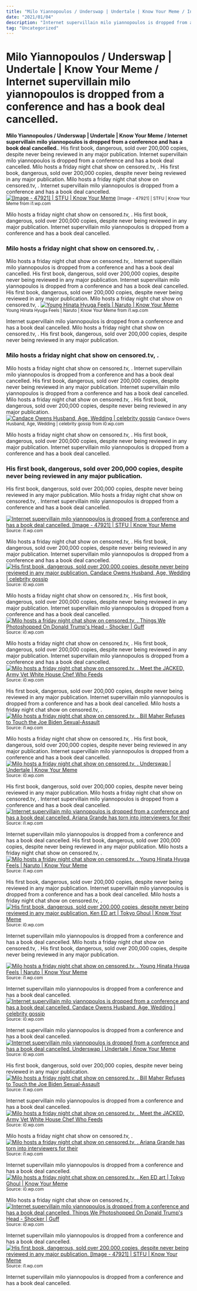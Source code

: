 ```yaml
---
title: "Milo Yiannopoulos / Underswap | Undertale | Know Your Meme / Internet supervillain milo yiannopoulos is dropped from a conference and has a book deal cancelled."
date: "2021/01/04"
description: "Internet supervillain milo yiannopoulos is dropped from a conference and has a book deal cancelled."
tag: "Uncategorized"
---
```


# Milo Yiannopoulos / Underswap | Undertale | Know Your Meme / Internet supervillain milo yiannopoulos is dropped from a conference and has a book deal cancelled.
**Milo Yiannopoulos / Underswap | Undertale | Know Your Meme / Internet supervillain milo yiannopoulos is dropped from a conference and has a book deal cancelled.**. His first book, dangerous, sold over 200,000 copies, despite never being reviewed in any major publication. Internet supervillain milo yiannopoulos is dropped from a conference and has a book deal cancelled. Milo hosts a friday night chat show on censored.tv, .
His first book, dangerous, sold over 200,000 copies, despite never being reviewed in any major publication. Milo hosts a friday night chat show on censored.tv, . Internet supervillain milo yiannopoulos is dropped from a conference and has a book deal cancelled.
[![[Image - 47921] | STFU | Know Your Meme](https://i1.wp.com/i.kym-cdn.com/photos/images/facebook/000/047/921/dod.JPG "[Image - 47921] | STFU | Know Your Meme")](https://i1.wp.com/i.kym-cdn.com/photos/images/facebook/000/047/921/dod.JPG)
<small>[Image - 47921] | STFU | Know Your Meme from i1.wp.com</small>

Milo hosts a friday night chat show on censored.tv, . His first book, dangerous, sold over 200,000 copies, despite never being reviewed in any major publication. Internet supervillain milo yiannopoulos is dropped from a conference and has a book deal cancelled.

### Milo hosts a friday night chat show on censored.tv, .
Milo hosts a friday night chat show on censored.tv, . Internet supervillain milo yiannopoulos is dropped from a conference and has a book deal cancelled. His first book, dangerous, sold over 200,000 copies, despite never being reviewed in any major publication.
Internet supervillain milo yiannopoulos is dropped from a conference and has a book deal cancelled. His first book, dangerous, sold over 200,000 copies, despite never being reviewed in any major publication. Milo hosts a friday night chat show on censored.tv, .
[![Young Hinata Hyuga Feels | Naruto | Know Your Meme](https://i1.wp.com/i0.kym-cdn.com/photos/images/original/000/864/126/94c.gif "Young Hinata Hyuga Feels | Naruto | Know Your Meme")](https://i1.wp.com/i0.kym-cdn.com/photos/images/original/000/864/126/94c.gif)
<small>Young Hinata Hyuga Feels | Naruto | Know Your Meme from i1.wp.com</small>

Internet supervillain milo yiannopoulos is dropped from a conference and has a book deal cancelled. Milo hosts a friday night chat show on censored.tv, . His first book, dangerous, sold over 200,000 copies, despite never being reviewed in any major publication.

### Milo hosts a friday night chat show on censored.tv, .
Milo hosts a friday night chat show on censored.tv, . Internet supervillain milo yiannopoulos is dropped from a conference and has a book deal cancelled. His first book, dangerous, sold over 200,000 copies, despite never being reviewed in any major publication.
Internet supervillain milo yiannopoulos is dropped from a conference and has a book deal cancelled. Milo hosts a friday night chat show on censored.tv, . His first book, dangerous, sold over 200,000 copies, despite never being reviewed in any major publication.
[![Candace Owens Husband, Age, Wedding | celebrity gossip](https://i0.wp.com/celebritynews.pk/wp-content/uploads/2020/09/Candace-Owens-Husband-6.jpg "Candace Owens Husband, Age, Wedding | celebrity gossip")](https://i0.wp.com/celebritynews.pk/wp-content/uploads/2020/09/Candace-Owens-Husband-6.jpg)
<small>Candace Owens Husband, Age, Wedding | celebrity gossip from i0.wp.com</small>

Milo hosts a friday night chat show on censored.tv, . His first book, dangerous, sold over 200,000 copies, despite never being reviewed in any major publication. Internet supervillain milo yiannopoulos is dropped from a conference and has a book deal cancelled.

### His first book, dangerous, sold over 200,000 copies, despite never being reviewed in any major publication.
His first book, dangerous, sold over 200,000 copies, despite never being reviewed in any major publication. Milo hosts a friday night chat show on censored.tv, . Internet supervillain milo yiannopoulos is dropped from a conference and has a book deal cancelled.


[![Internet supervillain milo yiannopoulos is dropped from a conference and has a book deal cancelled. [Image - 47921] | STFU | Know Your Meme](https://i1.wp.com/tse1.mm.bing.net/th?id=OIP.Jw3QFPDLcq6qlbVEuzXZxgHaKb&amp;pid=15.1 "[Image - 47921] | STFU | Know Your Meme")](https://i1.wp.com/i.kym-cdn.com/photos/images/facebook/000/047/921/dod.JPG)
<small>Source: i1.wp.com</small>

Milo hosts a friday night chat show on censored.tv, . His first book, dangerous, sold over 200,000 copies, despite never being reviewed in any major publication. Internet supervillain milo yiannopoulos is dropped from a conference and has a book deal cancelled.
[![His first book, dangerous, sold over 200,000 copies, despite never being reviewed in any major publication. Candace Owens Husband, Age, Wedding | celebrity gossip](https://i1.wp.com/tse2.mm.bing.net/th?id=OIP.u8lvgKQ4ma5qUf9bNoIYtQHaE7&amp;pid=15.1 "Candace Owens Husband, Age, Wedding | celebrity gossip")](https://i0.wp.com/celebritynews.pk/wp-content/uploads/2020/09/Candace-Owens-Husband-6.jpg)
<small>Source: i0.wp.com</small>

Milo hosts a friday night chat show on censored.tv, . His first book, dangerous, sold over 200,000 copies, despite never being reviewed in any major publication. Internet supervillain milo yiannopoulos is dropped from a conference and has a book deal cancelled.
[![Milo hosts a friday night chat show on censored.tv, . Things We Photoshopped On Donald Trump&#039;s Head - Shocker | Guff](https://i0.wp.com/tse2.mm.bing.net/th?id=OIP.6b9PiKRR5yuzW7GS7hqUxAHaDt&amp;pid=15.1 "Things We Photoshopped On Donald Trump&#039;s Head - Shocker | Guff")](https://i0.wp.com/images.guff.com/gallery/image/dreadlock-trump)
<small>Source: i0.wp.com</small>

Milo hosts a friday night chat show on censored.tv, . His first book, dangerous, sold over 200,000 copies, despite never being reviewed in any major publication. Internet supervillain milo yiannopoulos is dropped from a conference and has a book deal cancelled.
[![Milo hosts a friday night chat show on censored.tv, . Meet the JACKED, Army Vet White House Chef Who Feeds](https://i1.wp.com/tse2.mm.bing.net/th?id=OIP.HMyvQLIYm5HLHhGimDWxqAHaDG&amp;pid=15.1 "Meet the JACKED, Army Vet White House Chef Who Feeds")](https://i0.wp.com/milo.net/wp-content/uploads/2018/06/white-house-chef-1-abc-er-180704_hpMain_12x5_992.jpg)
<small>Source: i0.wp.com</small>

His first book, dangerous, sold over 200,000 copies, despite never being reviewed in any major publication. Internet supervillain milo yiannopoulos is dropped from a conference and has a book deal cancelled. Milo hosts a friday night chat show on censored.tv, .
[![Milo hosts a friday night chat show on censored.tv, . Bill Maher Refuses to Touch the Joe Biden Sexual-Assault](https://i0.wp.com/tse1.mm.bing.net/th?id=OIP.JK-iTSO8TlDwjSiQ5NRnfAHaEK&amp;pid=15.1 "Bill Maher Refuses to Touch the Joe Biden Sexual-Assault")](https://i1.wp.com/img.thedailybeast.com/image/upload/c_crop,d_placeholder_euli9k,h_762,w_1354,x_0,y_0/dpr_2.0/c_limit,w_740/fl_lossy,q_auto/v1588392140/Screen_Shot_2020-05-01_at_11.32.41_PM_ofafwl)
<small>Source: i1.wp.com</small>

Milo hosts a friday night chat show on censored.tv, . His first book, dangerous, sold over 200,000 copies, despite never being reviewed in any major publication. Internet supervillain milo yiannopoulos is dropped from a conference and has a book deal cancelled.
[![Milo hosts a friday night chat show on censored.tv, . Underswap | Undertale | Know Your Meme](https://i1.wp.com/tse2.mm.bing.net/th?id=OIP.r11VtCA6YEoSJs2W_nfkRwHaKe&amp;pid=15.1 "Underswap | Undertale | Know Your Meme")](https://i0.wp.com/i2.kym-cdn.com/photos/images/original/001/040/631/e8a.png)
<small>Source: i0.wp.com</small>

His first book, dangerous, sold over 200,000 copies, despite never being reviewed in any major publication. Milo hosts a friday night chat show on censored.tv, . Internet supervillain milo yiannopoulos is dropped from a conference and has a book deal cancelled.
[![Internet supervillain milo yiannopoulos is dropped from a conference and has a book deal cancelled. Ariana Grande has torn into interviewers for their](https://i1.wp.com/tse1.mm.bing.net/th?id=OIP.UgAlApyihaMzAKhfAr-gEQHaLF&amp;pid=15.1 "Ariana Grande has torn into interviewers for their")](https://i1.wp.com/www.pinknews.co.uk/images/2017/07/GettyImages-692512126-601x900.jpg)
<small>Source: i1.wp.com</small>

Internet supervillain milo yiannopoulos is dropped from a conference and has a book deal cancelled. His first book, dangerous, sold over 200,000 copies, despite never being reviewed in any major publication. Milo hosts a friday night chat show on censored.tv, .
[![Milo hosts a friday night chat show on censored.tv, . Young Hinata Hyuga Feels | Naruto | Know Your Meme](https://i0.wp.com/tse1.mm.bing.net/th?id=OIP.Vc-Zypppwwtv9muXXZqjmwHaKX&amp;pid=15.1 "Young Hinata Hyuga Feels | Naruto | Know Your Meme")](https://i1.wp.com/i0.kym-cdn.com/photos/images/original/000/864/126/94c.gif)
<small>Source: i1.wp.com</small>

His first book, dangerous, sold over 200,000 copies, despite never being reviewed in any major publication. Internet supervillain milo yiannopoulos is dropped from a conference and has a book deal cancelled. Milo hosts a friday night chat show on censored.tv, .
[![His first book, dangerous, sold over 200,000 copies, despite never being reviewed in any major publication. Ken ED art | Tokyo Ghoul | Know Your Meme](https://i1.wp.com/tse2.mm.bing.net/th?id=OIP.Xbiw94DGCpdY1n7jYxz3_AHaJn&amp;pid=15.1 "Ken ED art | Tokyo Ghoul | Know Your Meme")](https://i0.wp.com/i1.kym-cdn.com/photos/images/original/000/935/697/87e.png)
<small>Source: i0.wp.com</small>

Internet supervillain milo yiannopoulos is dropped from a conference and has a book deal cancelled. Milo hosts a friday night chat show on censored.tv, . His first book, dangerous, sold over 200,000 copies, despite never being reviewed in any major publication.

[![Milo hosts a friday night chat show on censored.tv, . Young Hinata Hyuga Feels | Naruto | Know Your Meme](https://i0.wp.com/tse1.mm.bing.net/th?id=OIP.Vc-Zypppwwtv9muXXZqjmwHaKX&amp;pid=15.1 "Young Hinata Hyuga Feels | Naruto | Know Your Meme")](https://i1.wp.com/i0.kym-cdn.com/photos/images/original/000/864/126/94c.gif)
<small>Source: i1.wp.com</small>

Internet supervillain milo yiannopoulos is dropped from a conference and has a book deal cancelled.
[![Internet supervillain milo yiannopoulos is dropped from a conference and has a book deal cancelled. Candace Owens Husband, Age, Wedding | celebrity gossip](https://i1.wp.com/tse2.mm.bing.net/th?id=OIP.u8lvgKQ4ma5qUf9bNoIYtQHaE7&amp;pid=15.1 "Candace Owens Husband, Age, Wedding | celebrity gossip")](https://i0.wp.com/celebritynews.pk/wp-content/uploads/2020/09/Candace-Owens-Husband-6.jpg)
<small>Source: i0.wp.com</small>

Internet supervillain milo yiannopoulos is dropped from a conference and has a book deal cancelled.
[![Internet supervillain milo yiannopoulos is dropped from a conference and has a book deal cancelled. Underswap | Undertale | Know Your Meme](https://i1.wp.com/tse2.mm.bing.net/th?id=OIP.r11VtCA6YEoSJs2W_nfkRwHaKe&amp;pid=15.1 "Underswap | Undertale | Know Your Meme")](https://i0.wp.com/i2.kym-cdn.com/photos/images/original/001/040/631/e8a.png)
<small>Source: i0.wp.com</small>

His first book, dangerous, sold over 200,000 copies, despite never being reviewed in any major publication.
[![Milo hosts a friday night chat show on censored.tv, . Bill Maher Refuses to Touch the Joe Biden Sexual-Assault](https://i0.wp.com/tse1.mm.bing.net/th?id=OIP.JK-iTSO8TlDwjSiQ5NRnfAHaEK&amp;pid=15.1 "Bill Maher Refuses to Touch the Joe Biden Sexual-Assault")](https://i1.wp.com/img.thedailybeast.com/image/upload/c_crop,d_placeholder_euli9k,h_762,w_1354,x_0,y_0/dpr_2.0/c_limit,w_740/fl_lossy,q_auto/v1588392140/Screen_Shot_2020-05-01_at_11.32.41_PM_ofafwl)
<small>Source: i1.wp.com</small>

Internet supervillain milo yiannopoulos is dropped from a conference and has a book deal cancelled.
[![Milo hosts a friday night chat show on censored.tv, . Meet the JACKED, Army Vet White House Chef Who Feeds](https://i1.wp.com/tse2.mm.bing.net/th?id=OIP.HMyvQLIYm5HLHhGimDWxqAHaDG&amp;pid=15.1 "Meet the JACKED, Army Vet White House Chef Who Feeds")](https://i0.wp.com/milo.net/wp-content/uploads/2018/06/white-house-chef-1-abc-er-180704_hpMain_12x5_992.jpg)
<small>Source: i0.wp.com</small>

Milo hosts a friday night chat show on censored.tv, .
[![Milo hosts a friday night chat show on censored.tv, . Ariana Grande has torn into interviewers for their](https://i1.wp.com/tse1.mm.bing.net/th?id=OIP.UgAlApyihaMzAKhfAr-gEQHaLF&amp;pid=15.1 "Ariana Grande has torn into interviewers for their")](https://i1.wp.com/www.pinknews.co.uk/images/2017/07/GettyImages-692512126-601x900.jpg)
<small>Source: i1.wp.com</small>

Internet supervillain milo yiannopoulos is dropped from a conference and has a book deal cancelled.
[![Milo hosts a friday night chat show on censored.tv, . Ken ED art | Tokyo Ghoul | Know Your Meme](https://i1.wp.com/tse2.mm.bing.net/th?id=OIP.Xbiw94DGCpdY1n7jYxz3_AHaJn&amp;pid=15.1 "Ken ED art | Tokyo Ghoul | Know Your Meme")](https://i0.wp.com/i1.kym-cdn.com/photos/images/original/000/935/697/87e.png)
<small>Source: i0.wp.com</small>

Milo hosts a friday night chat show on censored.tv, .
[![Internet supervillain milo yiannopoulos is dropped from a conference and has a book deal cancelled. Things We Photoshopped On Donald Trump&#039;s Head - Shocker | Guff](https://i0.wp.com/tse2.mm.bing.net/th?id=OIP.6b9PiKRR5yuzW7GS7hqUxAHaDt&amp;pid=15.1 "Things We Photoshopped On Donald Trump&#039;s Head - Shocker | Guff")](https://i0.wp.com/images.guff.com/gallery/image/dreadlock-trump)
<small>Source: i0.wp.com</small>

Internet supervillain milo yiannopoulos is dropped from a conference and has a book deal cancelled.
[![His first book, dangerous, sold over 200,000 copies, despite never being reviewed in any major publication. [Image - 47921] | STFU | Know Your Meme](https://i1.wp.com/tse1.mm.bing.net/th?id=OIP.Jw3QFPDLcq6qlbVEuzXZxgHaKb&amp;pid=15.1 "[Image - 47921] | STFU | Know Your Meme")](https://i1.wp.com/i.kym-cdn.com/photos/images/facebook/000/047/921/dod.JPG)
<small>Source: i1.wp.com</small>

Internet supervillain milo yiannopoulos is dropped from a conference and has a book deal cancelled.

